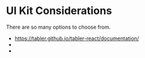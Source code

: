 # UI Kit Considerations

There are so many options to choose from.

- https://tabler.github.io/tabler-react/documentation/
-
-
